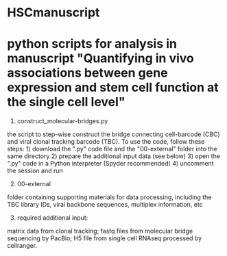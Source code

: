 # HSCmanuscript
# python scripts for analysis in manuscript "Quantifying in vivo associations between gene expression and stem cell function at the single cell level"


1. construct_molecular-bridges.py

  the script to step-wise construct the bridge connecting cell-barcode (CBC) and viral clonal tracking barcode (TBC).
  To use the code, follow these steps:
    1) download the ".py" code file and the "00-external" folder into the same directory
    2) prepare the additional input data (see below)
    3) open the ".py" code in a Python interpreter (Spyder recommended)
    4) uncomment the session and run


2. 00-external

  folder containing supporting materials for data processing, including the TBC library IDs, viral backbone sequences, multiplex information, etc


3. required additional input:

  matrix data from clonal tracking;
  fastq files from molecular bridge sequencing by PacBio;
  H5 file from single cell RNAseq processed by cellranger.
